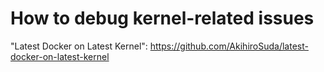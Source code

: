 # How to debug kernel-related issues

"Latest Docker on Latest Kernel":
https://github.com/AkihiroSuda/latest-docker-on-latest-kernel
